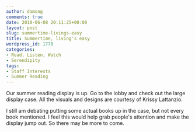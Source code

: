 ```yaml
---
author: damong
comments: true
date: 2010-06-08 20:11:25+00:00
layout: post
slug: summertime-livings-easy
title: Summertime, living's easy
wordpress_id: 1778
categories:
- Read, Listen, Watch
- Serendipity
tags:
- Staff Interests
- Summer Reading
---
```


Our summer reading display is up. Go to the lobby and check out the large display case. All the visuals and designs are courtesy of Krissy Lattanzio.

I still am debating putting some actual books up in the case, but not every book mentioned. I feel this would help grab people's attention and make the display jump out. So there may be more to come.
